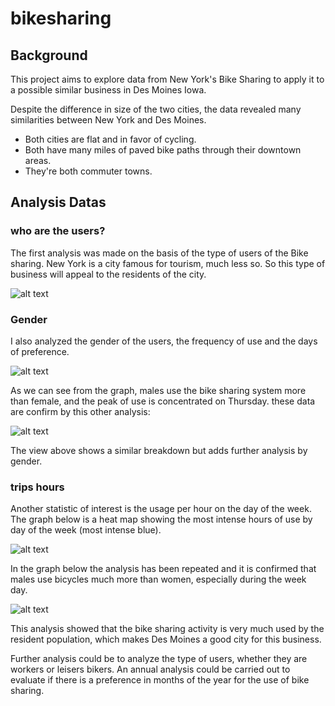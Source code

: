 # bikesharing

## Background

This project aims to explore data from New York's Bike Sharing to apply it to a possible similar business in Des Moines Iowa.

Despite the difference in size of the two cities, the data revealed many similarities between New York and Des Moines.

- Both cities are flat and in favor of cycling.
- Both have many miles of paved bike paths through their downtown areas.
- They're both commuter towns.

 ## Analysis Datas
 
### who are the users?
The first analysis was made on the basis of the type of users of the Bike sharing.
New York is a city famous for tourism, much less so. So this type of business will appeal to the residents of the city.

![alt text](https://github.com/valeria100719/UFOs/blob/main/pics/1.png?raw=true)

### Gender 
I also analyzed the gender of the users, the frequency of use and the days of preference.

![alt text](https://github.com/valeria100719/UFOs/blob/main/pics/2.png?raw=true)

As we can see from the graph, males use the bike sharing system more than female, and the peak of use is concentrated on Thursday.
these data are confirm by this other analysis:
 
![alt text](https://github.com/valeria100719/UFOs/blob/main/pics/6.png?raw=true) 

The view above shows a similar breakdown but adds further analysis by gender.

### trips hours
Another statistic of interest is the usage per hour on the day of the week. The graph below is a heat map showing the most intense hours of use by day of the week (most intense blue).

![alt text](https://github.com/valeria100719/UFOs/blob/main/pics/3.png?raw=true)

In the graph below the analysis has been repeated and it is confirmed that males use bicycles much more than women, especially during the week day.

![alt text](https://github.com/valeria100719/UFOs/blob/main/pics/5.png?raw=true)

This analysis showed that the bike sharing activity is very much used by the resident population, which makes Des Moines a good city for this business.

Further analysis could be to analyze the type of users, whether they are workers or leisers bikers.
An annual analysis could be carried out to evaluate if there is a preference in months of the year for the use of bike sharing.
